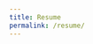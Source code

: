 ```yaml
---
title: Resume
permalink: /resume/
---
```


<html>
<body>

</body>
<script type="text/javascript">
    document.location = "https://twolffpiggott.github.io/documents/Tim_WolffPiggott_Resume.pdf"
</script>
</html>

